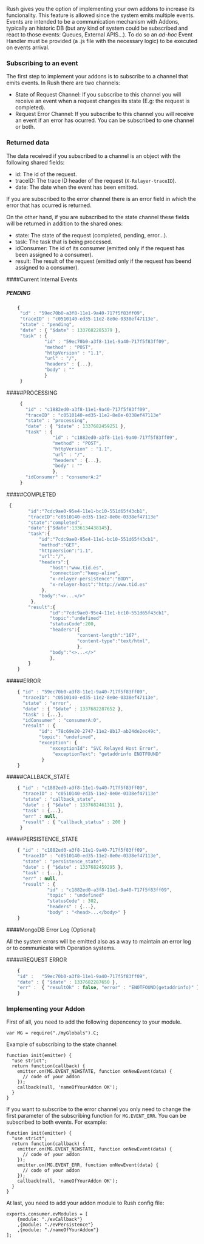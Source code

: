 Rush gives you the option of implementing your own addons to increase its funcionality. This feature is allowed since the system emits multiple events. Events are intended to be a communication mechanism with Addons, typically an historic DB (but any kind of system could be subscribed and react to those events: Queues, External APIS...). To do so an _ad-hoc_ Event Handler must be provided (a .js file with the necessary logic) to be executed on events arrival.

### Subscribing to an event
The first step to implement your addons is to subscribe to a channel that emits events. In Rush there are two channels:
* State of Request Channel: If you subscribe to this channel you will receive an event when a request changes its state (E.g: the request is completed).
* Request Error Channel: If you subscribe to this channel you will receive an event if an error has ocurred.
You can be subscribed to one channel or both.

### Returned data
The data received if you subscribed to a channel is an object with the following shared fields:
* id: The id of the request.
* traceID: The trace ID header of the request (`X-Relayer-traceID`).
* date: The date when the event has been emitted.

If you are subscribed to the error channel there is an error field in which the error that has ocurred is returned.

On the other hand, if you are subscribed to the state channel these fields will be returned in addition to the shared ones:
* state: The state of the request (completed, pending, error...).
* task: The task that is being processed.
* idConsumer: The id of its consumer (emitted only if the request has been assigned to a consumer).
* result: The result of the request (emitted only if the request has beend assigned to a consumer).

####Current Internal Events
##### PENDING

```Javascript
    { 
     "id" : "59ec70b0-a3f8-11e1-9a40-717f5f83ff09",
     "traceID" : "c0510140-ed35-11e2-8e0e-0338ef47113e",
     "state" : "pending", 
     "date" : { "$date" : 1337682285379 }, 
     "task" : { 
              "id" : "59ec70b0-a3f8-11e1-9a40-717f5f83ff09", 
              "method" : "POST", 
              "httpVersion" : "1.1", 
              "url" : "/", 
              "headers" : {...}, 
              "body" : "" 
              } 
     }
```

#####PROCESSING

```Javascript
     { 
       "id" : "c1882ed0-a3f8-11e1-9a40-717f5f83ff09", 
       "traceID" : "c0510140-ed35-11e2-8e0e-0338ef47113e"
       "state" : "processing", 
       "date" : { "$date" : 1337682459251 }, 
       "task" : { 
                 "id" : "c1882ed0-a3f8-11e1-9a40-717f5f83ff09", 
                 "method" : "POST", 
                 "httpVersion" : "1.1", 
                 "url" : "/", 
                 "headers" : {...}, 
                 "body" : "" 
                 }, 
       "idConsumer" : "consumerA:2"
     }
```

#####COMPLETED

```Javascript
 {
        "id":"7cdc9ae0-95e4-11e1-bc10-551d65f43cb1",
        "traceID":"c0510140-ed35-11e2-8e0e-0338ef47113e"
        "state":"completed",
        "date":{"$date":1336134438145},
        "task":{
            "id":"7cdc9ae0-95e4-11e1-bc10-551d65f43cb1",
            "method":"GET",
            "httpVersion":"1.1",
            "url":"/",
            "headers":{
                "host":"www.tid.es",
                "connection":"keep-alive",
                "x-relayer-persistence":"BODY",
                "x-relayer-host":"http://www.tid.es"
             },
            "body":"<>...</>"
         },
        "result":{
                "id":"7cdc9ae0-95e4-11e1-bc10-551d65f43cb1",
                "topic":"undefined"
                "statusCode":200,
                "headers":{
                          "content-length":"167",
                          "content-type":"text/html",
                          },
                "body":"<>...</>"
                },
        }
    }
```

#####ERROR

```Javascript
    { "id" : "59ec70b0-a3f8-11e1-9a40-717f5f83ff09", 
      "traceID": "c0510140-ed35-11e2-8e0e-0338ef47113e",
      "state" : "error", 
      "date" : { "$date" : 1337682287652 }, 
      "task" : {...}, 
      "idConsumer" : "consumerA:0", 
      "result" : { 
            "id": "78c69e20-2747-11e2-8b17-ab24de2ec49c",
            "topic": "undefined",
            "exception": {
                "exceptionId": "SVC Relayed Host Error",
                 "exceptionText": "getaddrinfo ENOTFOUND"
             }
    }
```

#####CALLBACK_STATE

```Javascript
    { "id" : "c1882ed0-a3f8-11e1-9a40-717f5f83ff09", 
      "traceID" : "c0510140-ed35-11e2-8e0e-0338ef47113e"
      "state" : "callback_state", 
      "date" : { "$date" : 1337682461311 }, 
      "task" : {...}, 
      "err" : null, 
      "result" : { "callback_status" : 200 }
     }
```

#####PERSISTENCE_STATE

```Javascript
    { "id" : "c1882ed0-a3f8-11e1-9a40-717f5f83ff09", 
      "traceID" : "c0510140-ed35-11e2-8e0e-0338ef47113e",
      "state" : "persistence_state", 
      "date" : { "$date" : 1337682459295 }, 
      "task" : {...}, 
      "err" : null, 
      "result" : { 
               "id" : "c1882ed0-a3f8-11e1-9a40-717f5f83ff09", 
               "topic" : "undefined"
               "statusCode" : 302, 
               "headers" : {...}, 
               "body" : "<head>...</body>" }
    }
```

####MongoDB Error Log (Optional)

All the system errors will be emitted also as a way to maintain an error log or to communicate with Operation systems.

#####REQUEST ERROR
```Javascript
    { 
    "id" :   "59ec70b0-a3f8-11e1-9a40-717f5f83ff09", 
    "date" : { "$date" : 1337682287650 }, 
    "err" :  { "resultOk" : false, "error" : "ENOTFOUND(getaddrinfo)" }, 
    }
```

### Implementing your Addon
First of all, you need to add the following depencency to your module.
```
var MG = require("./myGlobals").C;
```

Example of subscribing to the state channel:
```
function init(emitter) {
  "use strict";
  return function(callback) {
    emitter.on(MG.EVENT_NEWSTATE, function onNewEvent(data) {
      // code of your addon
    });
    callback(null, 'nameOfYourAddon OK');
  }
}
```
If you want to subscribe to the error channel you only need to change the first parameter of the subscribing function for `MG.EVENT_ERR`. You can be subscribed to both events. For example:
```
function init(emitter) {
  "use strict";
  return function(callback) {
    emitter.on(MG.EVENT_NEWSTATE, function onNewEvent(data) {
      // code of your addon
    });
    emitter.on(MG.EVENT_ERR, function onNewEvent(data) {
      // code of your addon
    });
    callback(null, 'nameOfYourAddon OK');
  }
}
```

At last, you need to add your addon module to Rush config file:
```
exports.consumer.evModules = [
    {module: "./evCallback"}
    ,{module: "./evPersistence"}
    ,{module: "./nameOfYourAddon"}
];
```